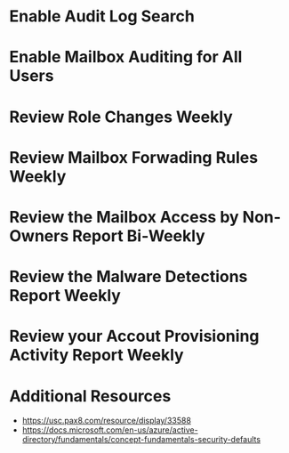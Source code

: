 # Enable Audit Log Search

# Enable Mailbox Auditing for All Users

# Review Role Changes Weekly

# Review Mailbox Forwading Rules Weekly

# Review the Mailbox Access by Non-Owners Report Bi-Weekly

# Review the Malware Detections Report Weekly

# Review your Accout Provisioning Activity Report Weekly


# Additional Resources
- https://usc.pax8.com/resource/display/33588
- https://docs.microsoft.com/en-us/azure/active-directory/fundamentals/concept-fundamentals-security-defaults
